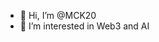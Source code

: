 - 👋 Hi, I’m @MCK20
- 👀 I’m interested in Web3 and AI
<!-- - 🌱 I’m currently learning ...
- 💞️ I’m looking to collaborate on ...
- 📫 How to reach me ... -->

<!---
MCK20/MCK20 is a ✨ special ✨ repository because its `README.md` (this file) appears on your GitHub profile.
You can click the Preview link to take a look at your changes.
--->
